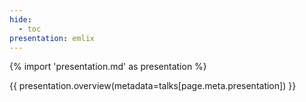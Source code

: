 ```yaml
---
hide:
  - toc
presentation: emlix
---
```


{% import 'presentation.md' as presentation %}

{{ presentation.overview(metadata=talks[page.meta.presentation]) }}


